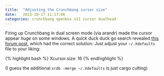 ```yaml
---
title:  "Adjusting the Crunchbang cursor size"
date:   2013-10-17 11:17:06
categories: crunchbang openbox x11 cursor dualhead
---
```


Firing up Crunchbang in dual screen mode (via arandr) made the cursor appear *huge* on some windows.
A quick duck duck go search revealed [this forum post](http://crunchbang.org/forums/viewtopic.php?id=4374), 
which had the correct solution: Just adjust your `~/.Xdefaults` file to your liking:

{% highlight bash %}
Xcursor.size: 16
{% endhighlight %}

(I guess the additional `xrdb -merge ~/.Xdefaults` is just cargo culting)
